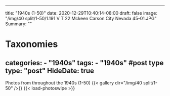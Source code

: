 
---
title: "1940s (1-50)"
date: 2020-12-29T10:40:14-08:00
draft: false
image: "/img/40 split/1-50/1.191 V T 22 Mckeen Carson City Nevada 45-01.JPG"
Summary: ""
#   Taxonomies
categories:
    - "1940s"
tags:
    - "1940s"
#post type
type: "post"
HideDate: true
---

Photos from throughout the 1940s (1-50)
{{< gallery dir="/img/40 split/1-50" />}} {{< load-photoswipe >}}
